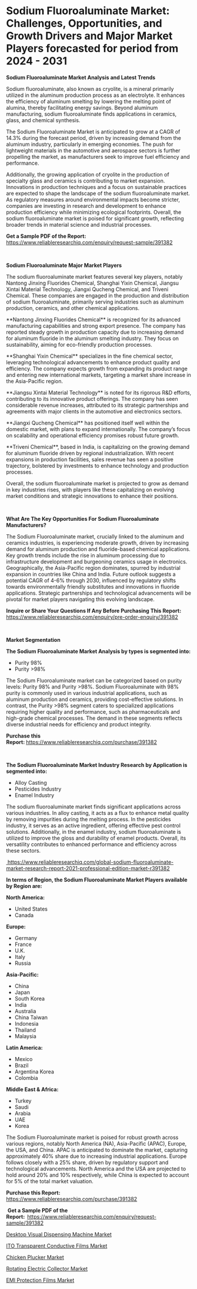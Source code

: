 <p><h1>Sodium Fluoroaluminate Market: Challenges, Opportunities, and Growth Drivers and Major Market Players forecasted for period from 2024 - 2031</h1></p><p><strong>Sodium Fluoroaluminate Market Analysis and Latest Trends</strong></p>
<p><p>Sodium fluoroaluminate, also known as cryolite, is a mineral primarily utilized in the aluminum production process as an electrolyte. It enhances the efficiency of aluminum smelting by lowering the melting point of alumina, thereby facilitating energy savings. Beyond aluminum manufacturing, sodium fluoroaluminate finds applications in ceramics, glass, and chemical synthesis.</p><p>The Sodium Fluoroaluminate Market is anticipated to grow at a CAGR of 14.3% during the forecast period, driven by increasing demand from the aluminum industry, particularly in emerging economies. The push for lightweight materials in the automotive and aerospace sectors is further propelling the market, as manufacturers seek to improve fuel efficiency and performance.</p><p>Additionally, the growing application of cryolite in the production of specialty glass and ceramics is contributing to market expansion. Innovations in production techniques and a focus on sustainable practices are expected to shape the landscape of the sodium fluoroaluminate market. As regulatory measures around environmental impacts become stricter, companies are investing in research and development to enhance production efficiency while minimizing ecological footprints. Overall, the sodium fluoroaluminate market is poised for significant growth, reflecting broader trends in material science and industrial processes.</p></p>
<p><strong>Get a Sample PDF of the Report:&nbsp;</strong> <a href="https://www.reliableresearchiq.com/enquiry/request-sample/391382?utm_campaign=103&utm_medium=2&utm_source=Github&utm_content=ia&utm_term=26102024&utm_id=sodium-fluoroaluminate">https://www.reliableresearchiq.com/enquiry/request-sample/391382</a></p>
<p>&nbsp;</p>
<p><strong>Sodium Fluoroaluminate Major Market Players</strong></p>
<p><p>The sodium fluoroaluminate market features several key players, notably Nantong Jinxing Fluorides Chemical, Shanghai Yixin Chemical, Jiangsu Xintai Material Technology, Jiangxi Qucheng Chemical, and Triveni Chemical. These companies are engaged in the production and distribution of sodium fluoroaluminate, primarily serving industries such as aluminum production, ceramics, and other chemical applications.</p><p>**Nantong Jinxing Fluorides Chemical** is recognized for its advanced manufacturing capabilities and strong export presence. The company has reported steady growth in production capacity due to increasing demand for aluminum fluoride in the aluminum smelting industry. They focus on sustainability, aiming for eco-friendly production processes.</p><p>**Shanghai Yixin Chemical** specializes in the fine chemical sector, leveraging technological advancements to enhance product quality and efficiency. The company expects growth from expanding its product range and entering new international markets, targeting a market share increase in the Asia-Pacific region.</p><p>**Jiangsu Xintai Material Technology** is noted for its rigorous R&D efforts, contributing to its innovative product offerings. The company has seen considerable revenue increases, attributed to its strategic partnerships and agreements with major clients in the automotive and electronics sectors.</p><p>**Jiangxi Qucheng Chemical** has positioned itself well within the domestic market, with plans to expand internationally. The company’s focus on scalability and operational efficiency promises robust future growth.</p><p>**Triveni Chemical**, based in India, is capitalizing on the growing demand for aluminum fluoride driven by regional industrialization. With recent expansions in production facilities, sales revenue has seen a positive trajectory, bolstered by investments to enhance technology and production processes.</p><p>Overall, the sodium fluoroaluminate market is projected to grow as demand in key industries rises, with players like these capitalizing on evolving market conditions and strategic innovations to enhance their positions.</p></p>
<p>&nbsp;</p>
<p><strong>What Are The Key Opportunities For Sodium Fluoroaluminate Manufacturers?</strong></p>
<p><p>The Sodium Fluoroaluminate market, crucially linked to the aluminum and ceramics industries, is experiencing moderate growth, driven by increasing demand for aluminum production and fluoride-based chemical applications. Key growth trends include the rise in aluminum processing due to infrastructure development and burgeoning ceramics usage in electronics. Geographically, the Asia-Pacific region dominates, spurred by industrial expansion in countries like China and India. Future outlook suggests a potential CAGR of 4-6% through 2030, influenced by regulatory shifts towards environmentally friendly substitutes and innovations in fluoride applications. Strategic partnerships and technological advancements will be pivotal for market players navigating this evolving landscape.</p></p>
<p><strong>Inquire or Share Your Questions If Any Before Purchasing This Report:</strong> <a href="https://www.reliableresearchiq.com/enquiry/pre-order-enquiry/391382?utm_campaign=103&utm_medium=2&utm_source=Github&utm_content=ia&utm_term=26102024&utm_id=sodium-fluoroaluminate">https://www.reliableresearchiq.com/enquiry/pre-order-enquiry/391382</a></p>
<p>&nbsp;</p>
<p><strong>Market Segmentation</strong></p>
<p><strong>The Sodium Fluoroaluminate Market Analysis by types is segmented into:</strong></p>
<p><ul><li>Purity 98%</li><li>Purity >98%</li></ul></p>
<p><p>The Sodium Fluoroaluminate market can be categorized based on purity levels: Purity 98% and Purity >98%. Sodium Fluoroaluminate with 98% purity is commonly used in various industrial applications, such as aluminum production and ceramics, providing cost-effective solutions. In contrast, the Purity >98% segment caters to specialized applications requiring higher quality and performance, such as pharmaceuticals and high-grade chemical processes. The demand in these segments reflects diverse industrial needs for efficiency and product integrity.</p></p>
<p><strong>Purchase this Report:&nbsp;</strong><a href="https://www.reliableresearchiq.com/purchase/391382?utm_campaign=103&utm_medium=2&utm_source=Github&utm_content=ia&utm_term=26102024&utm_id=sodium-fluoroaluminate">https://www.reliableresearchiq.com/purchase/391382</a></p>
<p>&nbsp;</p>
<p><strong>The Sodium Fluoroaluminate Market Industry Research by Application is segmented into:</strong></p>
<p><ul><li>Alloy Casting</li><li>Pesticides Industry</li><li>Enamel Industry</li></ul></p>
<p><p>The sodium fluoroaluminate market finds significant applications across various industries. In alloy casting, it acts as a flux to enhance metal quality by removing impurities during the melting process. In the pesticides industry, it serves as an active ingredient, offering effective pest control solutions. Additionally, in the enamel industry, sodium fluoroaluminate is utilized to improve the gloss and durability of enamel products. Overall, its versatility contributes to enhanced performance and efficiency across these sectors.</p></p>
<p><a href="https://www.reliableresearchiq.com/global-sodium-fluoroaluminate-market-research-report-2021-professional-edition-market-r391382?utm_campaign=103&utm_medium=2&utm_source=Github&utm_content=ia&utm_term=26102024&utm_id=sodium-fluoroaluminate">&nbsp;https://www.reliableresearchiq.com/global-sodium-fluoroaluminate-market-research-report-2021-professional-edition-market-r391382</a></p>
<p><strong>In terms of Region, the Sodium Fluoroaluminate Market Players available by Region are:</strong></p>
<p>
    <p> <strong> North America: </strong>
        <ul>
            <li>United States</li>
            <li>Canada</li>
        </ul>
        </p> 
    <p> <strong> Europe: </strong>
        <ul>
            <li>Germany</li>
            <li>France</li>
            <li>U.K.</li>
            <li>Italy</li>
            <li>Russia</li>
        </ul>
        </p> 
    <p> <strong> Asia-Pacific: </strong>
        <ul>
            <li>China</li>
            <li>Japan</li>
            <li>South Korea</li>
            <li>India</li>
            <li>Australia</li>
            <li>China Taiwan</li>
            <li>Indonesia</li>
            <li>Thailand</li>
            <li>Malaysia</li>
        </ul>
        </p> 
    <p> <strong> Latin America: </strong>
        <ul>
            <li>Mexico</li>
            <li>Brazil</li>
            <li>Argentina Korea</li>
            <li>Colombia</li>
        </ul>
        </p> 
    <p> <strong> Middle East & Africa: </strong>
        <ul>
            <li>Turkey</li>
            <li>Saudi</li>
            <li>Arabia</li>
            <li>UAE</li>
            <li>Korea</li>
        </ul>
    </p>
    </p>
<p><p>The Sodium Fluoroaluminate market is poised for robust growth across various regions, notably North America (NA), Asia-Pacific (APAC), Europe, the USA, and China. APAC is anticipated to dominate the market, capturing approximately 40% share due to increasing industrial applications. Europe follows closely with a 25% share, driven by regulatory support and technological advancements. North America and the USA are projected to hold around 20% and 10% respectively, while China is expected to account for 5% of the total market valuation.</p></p>
<p><strong>Purchase this Report: </strong><a href="https://www.reliableresearchiq.com/purchase/391382?utm_campaign=103&utm_medium=2&utm_source=Github&utm_content=ia&utm_term=26102024&utm_id=sodium-fluoroaluminate">https://www.reliableresearchiq.com/purchase/391382</a></p>
<p>&nbsp;<strong>Get a Sample PDF of the Report:&nbsp;&nbsp;</strong><a href="https://www.reliableresearchiq.com/enquiry/request-sample/391382?utm_campaign=103&utm_medium=2&utm_source=Github&utm_content=ia&utm_term=26102024&utm_id=sodium-fluoroaluminate">https://www.reliableresearchiq.com/enquiry/request-sample/391382</a></p>
<p><strong></strong></p>
<p><p><a href="https://www.linkedin.com/pulse/desktop-visual-dispensing-machine-industry-resonance-7qure?utm_campaign=103&utm_medium=2&utm_source=Github&utm_content=ia&utm_term=26102024&utm_id=sodium-fluoroaluminate">Desktop Visual Dispensing Machine Market</a></p><p><a href="https://github.com/brookiqhurne/Market-Research-Report-List-1/blob/main/ito-transparent-conductive-films-market.md?utm_campaign=103&utm_medium=2&utm_source=Github&utm_content=ia&utm_term=26102024&utm_id=sodium-fluoroaluminate">ITO Transparent Conductive Films Market</a></p><p><a href="https://issuu.com/reportprime-2/docs/chicken-plucker-market-size-2030.pp_4a2e32a498185f?utm_campaign=103&utm_medium=2&utm_source=Github&utm_content=ia&utm_term=26102024&utm_id=sodium-fluoroaluminate">Chicken Plucker Market</a></p><p><a href="https://www.linkedin.com/pulse/market-leaders-laggards-global-rotating-electric-collector-trends-lgsrc?utm_campaign=103&utm_medium=2&utm_source=Github&utm_content=ia&utm_term=26102024&utm_id=sodium-fluoroaluminate">Rotating Electric Collector Market</a></p><p><a href="https://github.com/radmanjxendrisczn/Market-Research-Report-List-1/blob/main/emi-protection-films-market.md?utm_campaign=103&utm_medium=2&utm_source=Github&utm_content=ia&utm_term=26102024&utm_id=sodium-fluoroaluminate">EMI Protection Films Market</a></p></p>